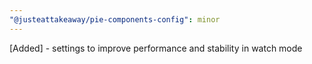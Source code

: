 ```yaml
---
"@justeattakeaway/pie-components-config": minor
---
```


[Added] - settings to improve performance and stability in watch mode

